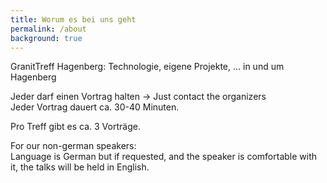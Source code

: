 ```yaml
---
title: Worum es bei uns geht
permalink: /about
background: true
---
```

GranitTreff Hagenberg: Technologie, eigene Projekte, ... in und um Hagenberg

Jeder darf einen Vortrag halten &rarr; Just contact the organizers<br>
Jeder Vortrag dauert ca. 30-40 Minuten.

Pro Treff gibt es ca. 3 Vorträge.

For our non-german speakers:<br>
Language is German but if requested, and the speaker is comfortable with it, the talks will be held in English.